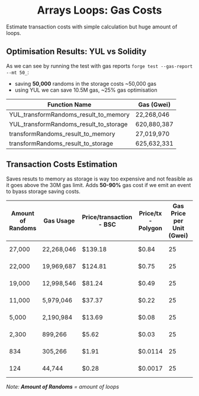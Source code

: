 # <h1 align="center"> Arrays Loops: Gas Costs </h1>

Estimate transaction costs with simple calculation but huge amount of loops.

## Optimisation Results: YUL vs Solidity

As we can see by running the test with gas reports `forge test --gas-report --mt 50_`:

-   saving **50,000** randoms in the storage costs ~50,000 gas
-   using YUL we can save 10.5M gas, ~25% gas optimisation

| Function Name                          | Gas (Gwei)  |
| -------------------------------------- | ----------- |
| YUL_transformRandoms_result_to_memory  | 22,268,046  |
| YUL_transformRandoms_result_to_storage | 620,880,387 |
| transformRandoms_result_to_memory      | 27,019,970  |
| transformRandoms_result_to_storage     | 625,632,331 |

## Transaction Costs Estimation

Saves resuts to memory as storage is way too expensive and not feasible as it goes above the 30M gas limit. Adds **50-90%** gas cost if we emit an event to byass storage saving costs.

| Amount of Randoms | Gas Usage  | Price/transaction - BSC | Price/tx - Polygon | Gas Price per Unit (Gwei) | $/Gwei - BNB at $350 | $/Gwei - MATIC at $1.5 |
| ----------------- | ---------- | ----------------------- | ------------------ | ------------------------- | -------------------- | ---------------------- |
| 27,000            | 22,268,046 | $139.18                 | $0.84              | 25                        | $ 0.000000250        | $ 0.000000002          |
| 22,000            | 19,969,687 | $124.81                 | $0.75              | 25                        | $ 0.000000250        | $ 0.000000002          |
| 19,000            | 12,998,546 | $81.24                  | $0.49              | 25                        | $ 0.000000250        | $ 0.000000002          |
| 11,000            | 5,979,046  | $37.37                  | $0.22              | 25                        | $ 0.000000250        | $ 0.000000002          |
| 5,000             | 2,190,984  | $13.69                  | $0.08              | 25                        | $ 0.000000250        | $ 0.000000002          |
| 2,300             | 899,266    | $5.62                   | $0.03              | 25                        | $ 0.000000250        | $ 0.000000002          |
| 834               | 305,266    | $1.91                   | $0.0114            | 25                        | $ 0.000000250        | $ 0.000000002          |
| 124               | 44,744     | $0.28                   | $0.0017            | 25                        | $ 0.000000250        | $ 0.000000002          |

_Note: **Amount of Randoms** = amount of loops_
